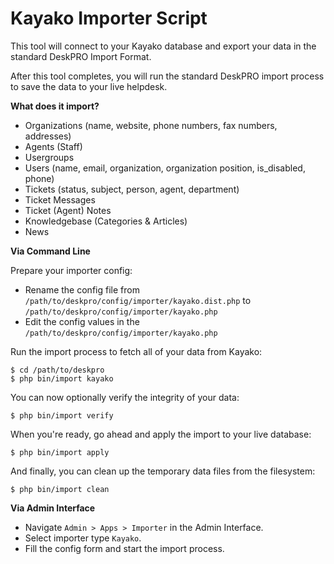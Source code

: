Kayako Importer Script
======================

This tool will connect to your Kayako database and export your data in the standard DeskPRO Import Format.

After this tool completes, you will run the standard DeskPRO import process to save the data to your live helpdesk.

**What does it import?**

* Organizations (name, website, phone numbers, fax numbers, addresses)
* Agents (Staff)
* Usergroups
* Users (name, email, organization, organization position, is_disabled, phone)
* Tickets (status, subject, person, agent, department)
* Ticket Messages
* Ticket (Agent) Notes
* Knowledgebase (Categories & Articles)
* News

**Via Command Line**

Prepare your importer config:

* Rename the config file from `/path/to/deskpro/config/importer/kayako.dist.php` to `/path/to/deskpro/config/importer/kayako.php`
* Edit the config values in the `/path/to/deskpro/config/importer/kayako.php`

Run the import process to fetch all of your data from Kayako:

    $ cd /path/to/deskpro
    $ php bin/import kayako

You can now optionally verify the integrity of your data:

    $ php bin/import verify

When you're ready, go ahead and apply the import to your live database:

    $ php bin/import apply

And finally, you can clean up the temporary data files from the filesystem:

    $ php bin/import clean

**Via Admin Interface**

* Navigate `Admin > Apps > Importer` in the Admin Interface.
* Select importer type `Kayako`.
* Fill the config form and start the import process.
